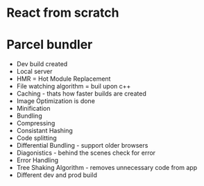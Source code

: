 # React from scratch

# Parcel bundler
- Dev build created
- Local server
- HMR = Hot Module Replacement
- File watching algorithm = buil upon c++
- Caching - thats how faster builds are created
- Image Optimization is done
- Minification
- Bundling
- Compressing
- Consistant Hashing
- Code splitting
- Differential Bundling - support older browsers
- Diagonistics - behind the scenes check for error
- Error Handling
- Tree Shaking Algorithm - removes unnecessary code from app
- Different dev and prod build